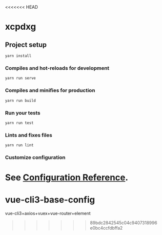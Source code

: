 <<<<<<< HEAD
# xcpdxg

## Project setup
```
yarn install
```

### Compiles and hot-reloads for development
```
yarn run serve
```

### Compiles and minifies for production
```
yarn run build
```

### Run your tests
```
yarn run test
```

### Lints and fixes files
```
yarn run lint
```

### Customize configuration
See [Configuration Reference](https://cli.vuejs.org/config/).
=======
# vue-cli3-base-config
vue-cli3+axios+vuex+vue-router+element
>>>>>>> 89bdc2842545c04c9407318996e0bc4ccfdbffa2
